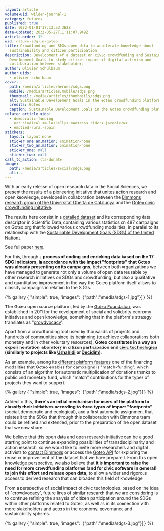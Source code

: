 ```yaml
---
layout: article
volume-uid: wilder-journal-1
category: futures
published: true
date: 2022-01-01T17:13:53.362Z
date-updated: 2022-05-27T11:11:07.949Z
article-order: 12
uid: nature-sdg-in-goteo
title: Crowdfunding and SDGs open data to accelerate knowledge about
  sustainability and citizen participation
description: Development of a dataset on civic crowdfunding and Sustainable
  Development Goals to study citizen impact of digital activism and
  collaboration between stakeholders
author: Olivier Schulbaum
author_uids:
  - olivier-schulbaum
cover:
  path: /media/articles/heroes/sdgs.png
  mobile: /media/articles/mobile/sdgs.png
  thumbnail: /media/articles/thumbnails/sdgs.png
  alt: Sustainable Development Goals in the Goteo crowdfunding platform
  credits: Goteo
  caption: Sustainable Development Goals in the Goteo crowdfunding platform
related_article_uids:
  - democratic-funding
  - neo-sindicalism-laskellys-manteros-riders-jornaleras
  - emptied-rural-spain
stickers:
  layout: layout-none
  sticker_one_animation: animation-none
  sticker_two_animation: animation-none
  sticker_one: null
  sticker_two: null
call_to_action: cta-donate
image:
  path: /media/articles/social/sdgs.png
  alt: .
---
```

With an early release of open research data in the Social Sciences, we present the results of a pioneering initiative that unites action research and open knowledge, developed in collaboration between the [Dimmons research group of the Universitat Oberta de Catalunya](https://www.uoc.edu/portal/en/in3/recerca/grups/digital_commons) and the [Goteo civic crowdfunding initiative](https://www.goteo.org/).

The results here consist in a [detailed dataset](https://dataverse.harvard.edu/dataset.xhtml?persistentId=doi:10.7910/DVN/KTIX3D) and its corresponding data descriptor in Scientific Data, containing various statistics on 487 campaigns on Goteo.org that followed various crowdfunding modalities, in parallel to its relationship with the [Sustainable Development Goals (SDGs) of the United Nations](https://en.wikipedia.org/wiki/Sustainable_Development_Goals).

See full paper [here](https://www.nature.com/articles/s41597-020-0472-0?utm_source=twitter&utm_medium=social&utm_content=organic&utm_campaign=SCDT_4_DL01_GL_TWITTER&utm_campaign=SciData_&utm_source=twitter&utm_content=organic&utm_medium=social&sf233291471=1).

For this, through a **process of coding and enriching data based on the 17 SDG indicators, in accordance with the impact "footprints" that Goteo was already presenting on its campaigns**, between both organizations we have managed to generate not only a volume of open data reusable by other research initiatives on SDGs and crowdfunding, but also a qualitative and quantitative improvement in the way the Goteo platform itself allows to classify campaigns in relation to the SDGs.

{% gallery { "simple": true, "images": [{"path":"/media/sdgs-1.jpg"}] } %}

The Goteo open source platform, led by the [Goteo Foundation](https://fundacion.goteo.org/?lang=en), was established in 2011 for the development of social and solidarity economy initiatives and open knowledge, something that in the platform's strategy translates as "[crowdvocacy](https://medium.com/@platoniq/crowdvocacy-amplifying-democracy-by-bridging-political-participation-digital-campaigning-a364a2cfd6db)".

Apart from a crowdfunding tool used by thousands of projects and hundreds of communities since its beginning (to achieve collaborations both monetary and in other voluntary resources), **Goteo constitutes in a way an experimentation laboratory in citizen participation and [civic technologies](https://en.wikipedia.org/wiki/Civic_technology) (similarly to projects like [Ushahidi](https://www.ushahidi.com/) or [Decidim](https://decidim.org/))**.

As an example, among its [different platform features](https://en.wikipedia.org/wiki/Goteo#Features) one of the financing modalities that Goteo enables for campaigns is "match-funding", which consists of an algorithm for automatic multiplication of donations thanks to public and monetary fund, which "match" contributions for the types of projects they want to support.

{% gallery { "simple": true, "images": [{"path":"/media/sdgs-2.jpg"}] } %}

Added to this, **there's an initial mechanism for users of the platform to classify their initiatives according to three types of impact "footprints"** (social, democratic and ecological), and a first automatic assignment that relates it to the SDGs that through this collaboration with Dimmons team could be refined and extended, prior to the preparation of the open dataset that we now share.

We believe that this open data and open research initiative can be a good starting point to continue expanding possibilities of transdisciplinarity and action research, so we would like to invite more researchers and digital activists to [contact Dimmons](https://dimmons.net/contact/) or access the [Goteo API](https://developers.goteo.org/doc/sdgs.html) for exploring the reuse or improvement of the dataset that we have prepared. From this open knowledge perspective, we also believe that **it is important to raise the need for [more crowdfunding platforms](https://en.wikipedia.org/wiki/Category:Crowdfunding_platforms) (and for civic software in general) to join this effort and release open data**, to allow a wider and rigorous access to derived research that can broaden this field of knowledge.

From a perspective of social impact of civic technologies, based on the idea of "crowdvocacy", future lines of similar research that we are considering is to continue refining the analysis of citizen participation around the SDGs within other platforms related to Goteo, as well as in its connection with more stakeholders and actors in the economy, governance and sustainability spheres.

{% gallery { "simple": true, "images": [{"path":"/media/sdgs-3.jpg"}] } %}